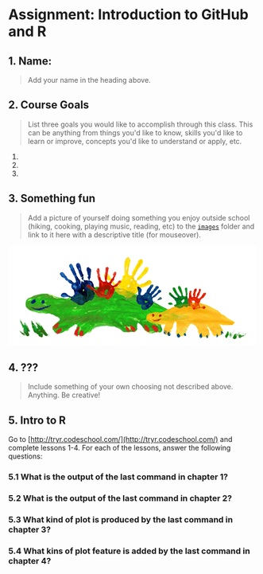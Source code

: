 # Assignment: Introduction to GitHub and R

## 1. Name:

> Add your name in the heading above.

## 2. Course Goals

> List three goals you would like to accomplish through this class. This can be anything from things you'd like to know, skills you'd like to learn or improve, concepts you'd like to understand or apply, etc.

1.  
2.  
3.  

## 3. Something fun

> Add a picture of yourself doing something you enjoy outside school (hiking, cooking, playing music, reading, etc) to the [`images`](images) folder and link to it here with a descriptive title (for mouseover).


![Caption: Me doing something fun](images/example.png "Title: Me doing something fun")


## 4. ???

> Include something of your own choosing not described above. Anything. Be creative!


## 5. Intro to R

Go to [http://tryr.codeschool.com/](http://tryr.codeschool.com/) and complete lessons 1-4. For each of the lessons, answer the following questions:

### 5.1 What is the output of the last command in chapter 1?


### 5.2 What is the output of the last command in chapter 2?


### 5.3 What kind of plot is produced by the last command in chapter 3?


### 5.4 What kins of plot feature is added by the last command in chapter 4?
